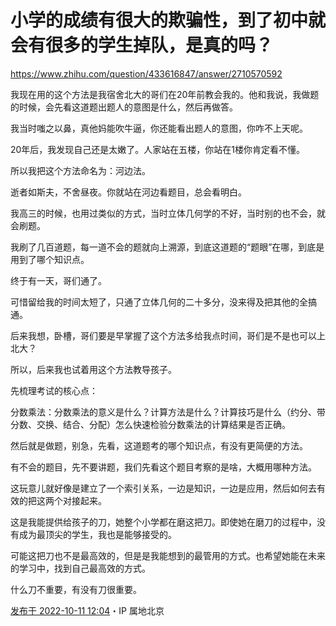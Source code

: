 # 小学的成绩有很大的欺骗性，到了初中就会有很多的学生掉队，是真的吗？

https://www.zhihu.com/question/433616847/answer/2710570592

我现在用的这个方法是我宿舍北大的哥们在20年前教会我的。他和我说，我做题的时候，会先看这道题出题人的意图是什么，然后再做答。

我当时嗤之以鼻，真他妈能吹牛逼，你还能看出题人的意图，你咋不上天呢。

20年后，我发现自己还是太嫩了。人家站在五楼，你站在1楼你肯定看不懂。

所以我把这个方法命名为：河边法。

逝者如斯夫，不舍昼夜。你就站在河边看题目，总会看明白。

我高三的时候，也用过类似的方式，当时立体几何学的不好，当时别的也不会，就会刷题。

我刷了几百道题，每一道不会的题就向上溯源，到底这道题的“题眼”在哪，到底是用到了哪个知识点。

终于有一天，哥们通了。

可惜留给我的时间太短了，只通了立体几何的二十多分，没来得及把其他的全搞通。

后来我想，卧槽，哥们要是早掌握了这个方法多给我点时间，哥们是不是也可以上北大？

所以，后来我也试着用这个方法教导孩子。

先梳理考试的核心点：

分数乘法：分数乘法的意义是什么？计算方法是什么？计算技巧是什么（约分、带分数、交换、结合、分配）怎么快速检验分数乘法的计算结果是否正确。

然后就是做题，别急，先看，这道题考的哪个知识点，有没有更简便的方法。

有不会的题目，先不要讲题，我们先看这个题目考察的是啥，大概用哪种方法。

这玩意儿就好像是建立了一个索引关系，一边是知识，一边是应用，然后如何去有效的把这两个对接起来。

这是我能提供给孩子的刀，她整个小学都在磨这把刀。即使她在磨刀的过程中，没有成为最顶尖的学生，我也是能够接受的。

可能这把刀也不是最高效的，但是是我能想到的最管用的方式。也希望她能在未来的学习中，找到自己最高效的方式。

什么刀不重要，有没有刀很重要。

[发布于 2022-10-11 12:04](https://www.zhihu.com/question/433616847/answer/2710570592)・IP 属地北京